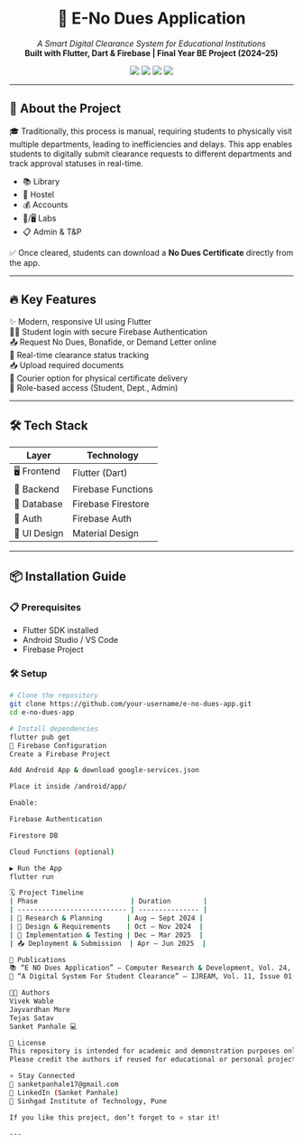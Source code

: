 <h1 align="center">📲 E-No Dues Application</h1>

<p align="center">
  <i>A Smart Digital Clearance System for Educational Institutions</i>  
  <br />
  <b>Built with Flutter, Dart & Firebase | Final Year BE Project (2024–25)</b>
</p>

<p align="center">
  <img src="https://img.shields.io/badge/Made%20With-Flutter-02569B?style=for-the-badge&logo=flutter" />
   <img src="https://img.shields.io/badge/language-Dart-orange?style=for-the-badge&logo=dart" />
  <img src="https://img.shields.io/badge/Backend-Firebase-FFCA28?style=for-the-badge&logo=firebase" />
  <img src="https://img.shields.io/badge/Platform-Android%20|%20ios-green?style=for-the-badge&logo=android" />
</p>

---

## 🧾 About the Project

🎓 Traditionally, this process is manual, requiring students to physically visit multiple departments, leading to inefficiencies and delays. This app enables students to digitally submit clearance requests to different departments and track approval statuses in real-time.
- 📚 Library
- 🏨 Hostel
- 💰 Accounts
- 🧪/🖥️ Labs
- 📋 Admin & T&P

✅ Once cleared, students can download a **No Dues Certificate** directly from the app.

---

## 🔥 Key Features

✨ Modern, responsive UI using Flutter  
🧑‍🎓 Student login with secure Firebase Authentication  
📤 Request No Dues, Bonafide, or Demand Letter online  
📍 Real-time clearance status tracking  
📥 Upload required documents  
🚚 Courier option for physical certificate delivery  
🔐 Role-based access (Student, Dept., Admin)

---

## 🛠️ Tech Stack

| Layer        | Technology         |
|--------------|--------------------|
| 🖥️ Frontend     | Flutter (Dart)     |
| 🔗 Backend      | Firebase Functions |
| 📂 Database     | Firebase Firestore |
| 🧾 Auth         | Firebase Auth      |
| 🎨 UI Design    | Material Design    |

---

## 📦 Installation Guide

### 📋 Prerequisites

- Flutter SDK installed
- Android Studio / VS Code
- Firebase Project

### 🛠 Setup

```bash
# Clone the repository
git clone https://github.com/your-username/e-no-dues-app.git
cd e-no-dues-app

# Install dependencies
flutter pub get
🔐 Firebase Configuration
Create a Firebase Project

Add Android App & download google-services.json

Place it inside /android/app/

Enable:

Firebase Authentication

Firestore DB

Cloud Functions (optional)

▶️ Run the App
flutter run

🗓️ Project Timeline
| Phase                       | Duration        |
| --------------------------- | --------------- |
| 📘 Research & Planning      | Aug – Sept 2024 |
| 📐 Design & Requirements    | Oct – Nov 2024  |
| 🧱 Implementation & Testing | Dec – Mar 2025  |
| 📤 Deployment & Submission  | Apr – Jun 2025  |

📝 Publications
📚 “E NO Dues Application” – Computer Research & Development, Vol. 24, Issue 11, 2024
📰 “A Digital System For Student Clearance” – IJREAM, Vol. 11, Issue 01, April 2025

👨‍💻 Authors
Vivek Wable
Jayvardhan More
Tejas Satav
Sanket Panhale 💻

📜 License
This repository is intended for academic and demonstration purposes only.
Please credit the authors if reused for educational or personal projects.

⭐ Stay Connected
📧 sanketpanhale17@gmail.com
🔗 LinkedIn (Sanket Panhale)
🏫 Sinhgad Institute of Technology, Pune

If you like this project, don’t forget to ⭐ star it!

---
